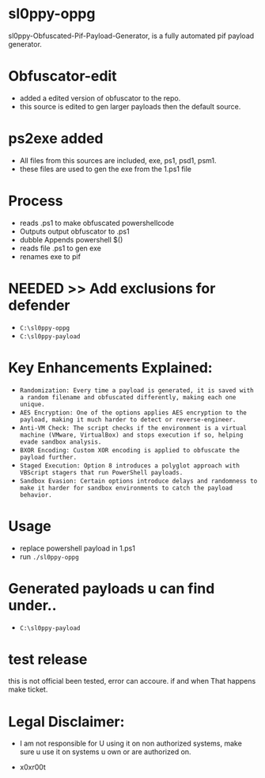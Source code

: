 # sl0ppy-oppg
sl0ppy-Obfuscated-Pif-Payload-Generator, is a fully automated pif payload generator.

# Obfuscator-edit
* added a edited version of obfuscator to the repo. 
* this source is edited to gen larger payloads then the default source.

# ps2exe added
* All files from this sources are included, exe, ps1, psd1, psm1.
* these files are used to gen the exe from the 1.ps1 file 

# Process
* reads .ps1 to make obfuscated powershellcode 
* Outputs output obfuscator to .ps1 
* dubble Appends powershell $() 
* reads file .ps1 to gen exe 
* renames exe to pif 

# NEEDED >> Add exclusions for defender
* `C:\sl0ppy-oppg`
* `C:\sl0ppy-payload`

# Key Enhancements Explained:
  *  `Randomization: Every time a payload is generated, it is saved with a random filename and obfuscated differently, making each one unique.`
  *  `AES Encryption: One of the options applies AES encryption to the payload, making it much harder to detect or reverse-engineer.`
  *  `Anti-VM Check: The script checks if the environment is a virtual machine (VMware, VirtualBox) and stops execution if so, helping evade sandbox analysis.`
  *  `BXOR Encoding: Custom XOR encoding is applied to obfuscate the payload further.`
  *  `Staged Execution: Option 8 introduces a polyglot approach with VBScript stagers that run PowerShell payloads.`
  *  `Sandbox Evasion: Certain options introduce delays and randomness to make it harder for sandbox environments to catch the payload behavior.`

# Usage
* replace powershell payload in 1.ps1
* run `./sl0ppy-oppg`

# Generated payloads u can find under.. 
* `C:\sl0ppy-payload`

# test release
this is not official been tested, error can accoure. if and when That happens make ticket. 


# Legal Disclaimer: 
* I am not responsible for U using it on non authorized systems, make sure u use it on systems u own or are authorized on. 

* x0xr00t 
